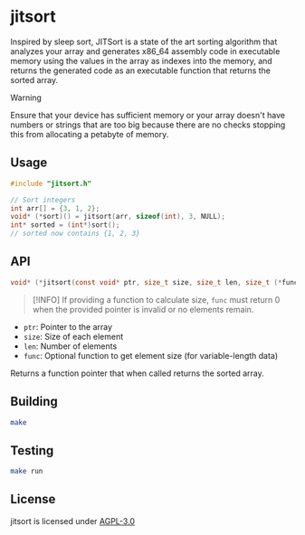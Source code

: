 # jitsort

Inspired by sleep sort, JITSort is a state of the art sorting algorithm that analyzes your array and generates x86_64 assembly code in executable memory using the values in the array as indexes into the memory, and returns the generated code as an executable function that returns the sorted array.

> [!WARNING]
> Ensure that your device has sufficient memory or your array doesn't have numbers or strings that are too big because there are no checks stopping this from allocating a petabyte of memory.

## Usage

```c
#include "jitsort.h"

// Sort integers
int arr[] = {3, 1, 2};
void* (*sort)() = jitsort(arr, sizeof(int), 3, NULL);
int* sorted = (int*)sort();
// sorted now contains {1, 2, 3}
```

## API

```c
void* (*jitsort(const void* ptr, size_t size, size_t len, size_t (*func)(const void*)))()
```

> [!INFO]
> If providing a function to calculate size, `func` must return 0 when the provided pointer is invalid or no elements remain.

- `ptr`: Pointer to the array
- `size`: Size of each element
- `len`: Number of elements
- `func`: Optional function to get element size (for variable-length data)

Returns a function pointer that when called returns the sorted array.

## Building

```bash
make
```

## Testing

```bash
make run
```

## License

jitsort is licensed under [AGPL-3.0](LICENSE.txt)